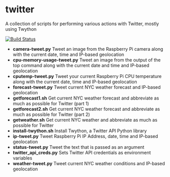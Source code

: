 twitter
=======

A collection of scripts for performing various actions with Twitter, mostly using Twython

[![Build Status](https://travis-ci.org/swoodford/twitter.svg?branch=master)](https://travis-ci.org/swoodford/twitter)

- **camera-tweet.py** Tweet an image from the Raspberry Pi camera along with the current date, time and IP-based geolocation
- **cpu-memory-usage-tweet.py** Tweet an image from the output of the top command along with the current date and time and IP-based geolocation
- **cputemp-tweet.py** Tweet your current Raspberry Pi CPU temperature along with the current date, time and IP-based geolocation
- **forecast-tweet.py** Tweet current NYC weather forecast and IP-based geolocation
- **getforecast1.sh** Get current NYC weather forecast and abbreviate as much as possible for Twitter (part 1)
- **getforecast2.sh** Get current NYC weather forecast and abbreviate as much as possible for Twitter (part 2)
- **getweather.sh** Get current NYC weather and abbreviate as much as possible for Twitter
- **install-twython.sh** Install Twython, a Twitter API Python library
- **ip-tweet.py** Tweet Raspberry Pi IP Address, date, time and IP-based geolocation
- **status-tweet.py** Tweet the text that is passed as an argument
- **twitter_api_creds.py** Sets Twitter API credentials as environment variables
- **weather-tweet.py** Tweet current NYC weather conditions and IP-based geolocation
